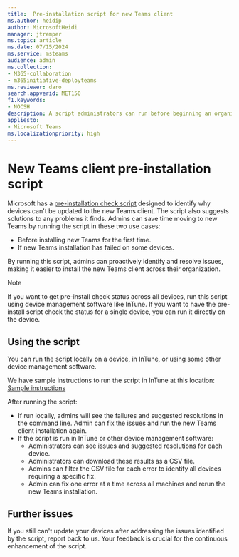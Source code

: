 ```yaml
---
title:  Pre-installation script for new Teams client
ms.author: heidip
author: MicrosoftHeidi
manager: jtremper
ms.topic: article
ms.date: 07/15/2024
ms.service: msteams
audience: admin
ms.collection: 
- M365-collaboration
- m365initiative-deployteams
ms.reviewer: daro
search.appverid: MET150
f1.keywords:
- NOCSH
description: A script administrators can run before beginning an organization's upgrade to new Teams clients, or after an upgrade has failed for some or all clients. This script should help determine what may be blocking the installation of new Teams client on a device or devices.
appliesto: 
- Microsoft Teams
ms.localizationpriority: high
---
```


# New Teams client pre-installation script

Microsoft has a [pre-installation check script](https://aka.ms/NewTeamsReadinessCheck) designed to identify why devices can't be updated to the new Teams client. The script also suggests solutions to any problems it finds. Admins can save time moving to new Teams by running the script in these two use cases:

- Before installing new Teams for the first time.
- If new Teams installation has failed on some devices.

By running this script, admins can proactively identify and resolve issues, making it easier to install the new Teams client across their organization.

> [!NOTE]
> If you want to get pre-install check status across all devices, run this script using device management software like InTune. If you want to have the pre-install script check the status for a single device, you can run it directly on the device.

## Using the script

You can run the script locally on a device, in InTune, or using some other device management software.

We have sample instructions to run the script in InTune at this location: [Sample instructions](https://github.com/microsoft/MDE-PowerBI-Templates/blob/master/ASR_scripts/AddShortcuts_with_Intune.md)

After running the script:

- If run locally, admins will see the failures and suggested resolutions in the command line. Admin can fix the issues and run the new Teams client installation again.
- If the script is run in InTune or other device management software:
  - Administrators can see issues and suggested resolutions for each device.
  - Administrators can download these results as a CSV file.
  - Admins can filter the CSV file for each error to identify all devices requiring a specific fix.
  - Admin can fix one error at a time across all machines and rerun the new Teams installation.

## Further issues

If you still can't update your devices after addressing the issues identified by the script, report back to us. Your feedback is crucial for the continuous enhancement of the script.
